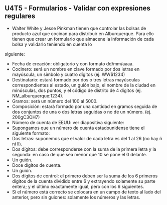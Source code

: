 ## U4T5 - Formularios - Validar con expresiones regulares
- Walter White y Jesse Pinkman tienen que controlar las bolsas de producto azul que  cocinan para distribuir en Alburquerque. Para ello tienen que crear un formulario
que almacene la información de cada bolsa y validarlo teniendo en cuenta lo

siguiente:

- Fecha de creación: obligatorio y con formato dd/mm/aaaa.
- Cocinero: será un nombre en clave formado por dos letras en mayúscula, un  símbolo y cuatro dígitos (ej. WW$1234)
- Destinatario: estará formado por dos o tres letras mayúsculas correspondientes  al estado, un guión bajo, el nombre de la ciudad en minúsculas, dos puntos, y el  código de distrito de 4 digitos (ej. NM_alburquerque:1234).
- Gramos: será un número del 100 al 5000.
- Composición: estará formado por una cantidad en gramos seguida de dos  conjuntos de una o dos letras seguidas o no de un número. (ej. 200gC3OH7)
- Número de cuenta de EEUU: ver diapositiva siguiente:
- Supongamos que un número de cuenta estadounidense tiene el siguiente formato:
- Dos letras: suponemos que el valor de cada letra es del 1 al 26 (no hay ñ ni ll).
- Dos dígitos: debe corresponderse con la suma de la primera letra y la segunda:  en caso de que sea menor que 10 se pone el 0 delante.
- Un guión.
- Doce dígitos de cuenta.
- Un guión.
- Dos dígitos de control: el primero deben ser la suma de los 6 primeros  dígitos de la cuenta dividido entre 6 y extrayendo solamente su parte entera; y el último exactamente igual, pero con los 6 siguientes.
- Si el número está correcto se colocará en un campo de texto al lado del anterior,  pero sin guiones: solamente los números y las letras.